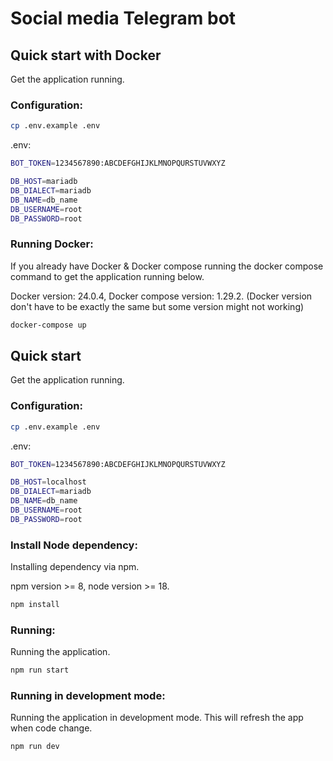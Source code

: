 # Social media Telegram bot

## Quick start with Docker

Get the application running.

### Configuration:

```bash
cp .env.example .env
```

.env: 

```bash
BOT_TOKEN=1234567890:ABCDEFGHIJKLMNOPQURSTUVWXYZ

DB_HOST=mariadb
DB_DIALECT=mariadb
DB_NAME=db_name
DB_USERNAME=root
DB_PASSWORD=root
```

### Running Docker:

If you already have Docker & Docker compose running the docker compose command to get the application running below.

Docker version: 24.0.4, Docker compose version: 1.29.2. (Docker version don't have to be exactly the same but some version might not working)

```bash
docker-compose up
```

## Quick start

Get the application running.

### Configuration:

```bash
cp .env.example .env
```

.env: 

```bash
BOT_TOKEN=1234567890:ABCDEFGHIJKLMNOPQURSTUVWXYZ

DB_HOST=localhost
DB_DIALECT=mariadb
DB_NAME=db_name
DB_USERNAME=root
DB_PASSWORD=root
```

### Install Node dependency:

Installing dependency via npm.

npm version >= 8, node version >= 18.

```bash
npm install
```

### Running:

Running the application.

```bash
npm run start
```

### Running in development mode:

Running the application in development mode. This will refresh the app when code change.

```bash
npm run dev
```
